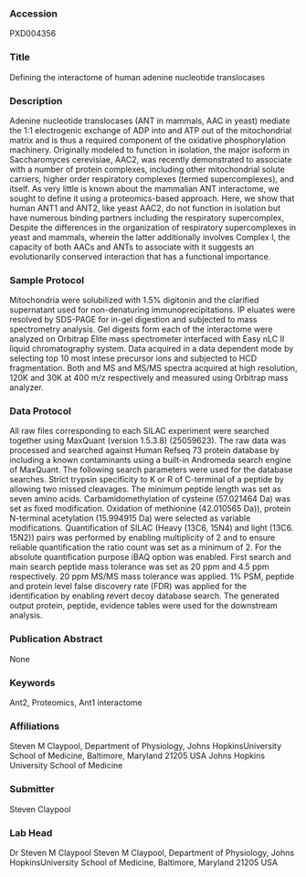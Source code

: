 ### Accession
PXD004356

### Title
Defining the interactome of human adenine nucleotide translocases

### Description
Adenine nucleotide translocases (ANT in mammals, AAC in yeast) mediate the 1:1 electrogenic exchange of ADP into and ATP out of the mitochondrial matrix and is thus a required component of the oxidative phosphorylation machinery. Originally modeled to function in isolation, the major isoform in Saccharomyces cerevisiae, AAC2, was recently demonstrated to associate with a number of protein complexes, including other mitochondrial solute carriers, higher order respiratory complexes (termed supercomplexes), and itself. As very little is known about the mammalian ANT interactome, we sought to define it using a proteomics-based approach. Here, we show that human ANT1 and ANT2, like yeast AAC2, do not function in isolation but have numerous binding partners including the respiratory supercomplex, Despite the differences in the organization of respiratory supercomplexes in yeast and mammals, wherein the latter additionally involves Complex I, the capacity of both AACs and ANTs to associate with it suggests an evolutionarily conserved interaction that has a functional importance.

### Sample Protocol
Mitochondria were solubilized with 1.5% digitonin and the clarified supernatant used for non-denaturing immunoprecipitations. IP eluates were resolved by SDS-PAGE for in-gel digestion and subjected to mass spectrometry analysis. Gel digests form each of the interactome were analyzed on Orbitrap Elite mass spectrometer interfaced with Easy nLC II liquid chromatography system. Data acquired in a data dependent mode by selecting top 10 most intese precursor ions and subjected to HCD fragmentation. Both and MS and MS/MS spectra acquired at high resolution, 120K and 30K at 400 m/z respectively and measured using Orbitrap mass analyzer.

### Data Protocol
All raw files corresponding to each SILAC experiment were searched together using MaxQuant (version 1.5.3.8) (25059623). The raw data was processed and searched against Human Refseq 73 protein database by including a known contaminants using a built-in Andromeda search engine of MaxQuant. The following search parameters were used for the database searches. Strict trypsin specificity to K or R of C-terminal of a peptide by allowing two missed cleavages. The minimum peptide length was set as seven amino acids. Carbamidomethylation of cysteine (57.021464 Da) was set as fixed modification. Oxidation of methionine (42.010565 Da)), protein N-terminal acetylation (15.994915 Da) were selected as variable modifications. Quantification of SILAC (Heavy (13C6, 15N4) and light (13C6. 15N2)) pairs was performed by enabling multiplicity of 2 and to ensure reliable quantification the ratio count was set as a minimum of 2. For the absolute quantification purpose iBAQ option was enabled. First search and main search peptide mass tolerance was set as 20 ppm and 4.5 ppm respectively. 20 ppm MS/MS mass tolerance was applied. 1% PSM, peptide and protein level false discovery rate (FDR) was applied for the identification by enabling revert decoy database search. The generated output protein, peptide, evidence tables were used for the downstream analysis.

### Publication Abstract
None

### Keywords
Ant2, Proteomics, Ant1 interactome

### Affiliations
Steven M Claypool, Department of Physiology, Johns HopkinsUniversity School of Medicine, Baltimore, Maryland 21205 USA
Johns Hopkins University School of Medicine

### Submitter
Steven Claypool

### Lab Head
Dr Steven M Claypool
Steven M Claypool, Department of Physiology, Johns HopkinsUniversity School of Medicine, Baltimore, Maryland 21205 USA


